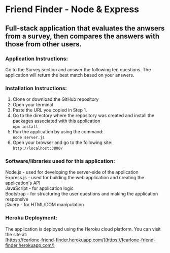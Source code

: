 # Friend Finder - Node & Express

## Full-stack application that evaluates the anwsers from a survey, then compares the answers with those from other users.  


### Application Instructions:  
Go to the Survey section and answer the following ten questions.  The application will return the best match based on your answers.  

### Installation Instructions:  
1. Clone or download the GitHub repository
2. Open your terminal  
3. Paste the URL you copied in Step 1.    
5. Go to the directory where the repository was created and install the packages associated with this application  
`npm install`  
6. Run the application by using the command:   
`node server.js` 
7. Open your browser and go to the following site:  
`http://localhost:3000/`


### Software/libraries used for this application:
Node.js - used for developing the server-side of the application  
Express.js - used for building the web application and creating the application's API  
JavaScript - for application logic  
Bootstrap - for structuring the user questions and making the application responsive  
jQuery - for HTML/DOM manipulation


### Heroku Deployment:  
The application is deployed using the Heroku cloud platform.  You can visit the site at:  
[https://fcarlone-friend-finder.herokuapp.com/](https://fcarlone-friend-finder.herokuapp.com/)
